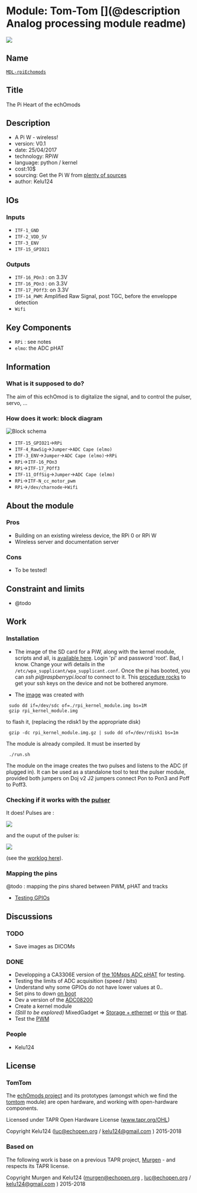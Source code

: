 # Module: Tom-Tom [](@description Analog processing module readme)

![](/tomtom/viewme.png)

## Name

[`MDL-rpiEchomods`]()

## Title

The Pi Heart of the echOmods

## Description

* A Pi W - wireless!
* version: V0.1
* date: 25/04/2017
* technology: RPiW
* language: python / kernel
* cost:10$
* sourcing: Get the Pi W from [plenty of sources](https://www.raspberrypi.org/products/pi-zero-w/)
* author: Kelu124

## IOs

### Inputs

* `ITF-1_GND`
* `ITF-2_VDD_5V`
* `ITF-3_ENV`
* `ITF-15_GPIO21`

### Outputs

* `ITF-16_POn3` : on 3.3V
* `ITF-16_POn3` : on 3.3V
* `ITF-17_POff3`: on 3.3V
* `ITF-14_PWM`: Amplified Raw Signal, post TGC, before the enveloppe detection	
* `Wifi`

## Key Components

* `RPi` : see notes
* `elmo`: the ADC pHAT

## Information

### What is it supposed to do?

The aim of this echOmod is to digitalize the signal, and to control the pulser, servo, ...

### How does it work: block diagram

![Block schema](/tomtom/source/blocks.png)

* `ITF-15_GPIO21`->`RPi`
* `ITF-4_RawSig`->`Jumper`->`ADC Cape (elmo)`
* `ITF-3_ENV`->`Jumper`->`ADC Cape (elmo)`->`RPi`
* `RPi`->`ITF-16_POn3`
* `RPi`->`ITF-17_POff3`
* `ITF-11_OffSig`->`Jumper`->`ADC Cape (elmo)`
* `RPi`->`ITF-N_cc_motor_pwm`
* `RPi`->`/dev/charnode`->`Wifi`


## About the module

### Pros

* Building on an existing wireless device, the RPi 0 or RPi W
* Wireless server and documentation server

### Cons

* To be tested!

## Constraint and limits

* @todo

## Work

### Installation

* The image of the SD card for a PiW, along with the kernel module, scripts and all, is [available here](http://kghosh.me/img/rpi_kernel_module.img.gz). Login 'pi' and password 'root'. Bad, I know. Change your wifi details in the `/etc/wpa_supplicant/wpa_supplicant.conf`. Once the pi has booted, you can _ssh pi@raspberrypi.local_ to connect to it. This [procedure rocks](https://raspberrypi.stackexchange.com/questions/1686/how-do-i-set-up-ssh-keys-to-log-into-my-rpi) to get your ssh keys on the device and not be bothered anymore.

* The [image](http://kghosh.me/img/rpi_kernel_module.img.gz) was created with 

```
 sudo dd if=/dev/sdc of=./rpi_kernel_module.img bs=1M
 gzip rpi_kernel_module.img
```

to flash it, (replacing the rdisk1 by the appropriate disk)

```
 gzip -dc rpi_kernel_module.img.gz | sudo dd of=/dev/rdisk1 bs=1m
```

The module is already compiled. It must be inserted by 

```
 ./run.sh
```

The module on the image creates the two pulses and listens to the ADC (if plugged in). It can be used as a standalone tool to test the pulser module, provided both jumpers on Doj v2 J2 jumpers connect Pon to Pon3 and Poff to Poff3.

### Checking if it works with the [pulser](/tobo/)

It does! Pulses are :

![](/tobo/images/2017/TEK0008.JPG)

and the ouput of the pulser is:

![](/tobo/images/2017/TEK0009.JPG)

(see the [worklog here](/tomtom/20170506-RPiAndTobo.md)).

### Mapping the pins

@todo : mapping the pins shared between PWM, pHAT and tracks
* [Testing GPIOs](/tomtom/20170425-ExploringGPIOs.md)

## Discussions

### TODO

* Save images as DICOMs



### DONE

* Developping a CA3306E version of [the 10Msps ADC pHAT](https://github.com/kelu124/bomanz/blob/master/CA3306E/20170422-FirstAcqs.ipynb) for testing.
* Testing the limits of ADC acquisition (speed / bits)
* Understand why some GPIOs do not have lower values at 0..
* Set pins to down [on boot](https://raspberrypi.stackexchange.com/questions/4664/setting-gpio-value-on-boot)
* Dev a version of the [ADC08200](https://github.com/kelu124/bomanz/blob/master/ADC08200/)
* Create a kernel module
* _(Still to be explored)_ MixedGadget => [Storage + ethernet](http://isticktoit.net/?p=1383) or [this](https://gist.github.com/gbaman/50b6cca61dd1c3f88f41) or [that](https://learn.adafruit.com/turning-your-raspberry-pi-zero-into-a-usb-gadget/overview).
* Test the [PWM](http://www.toptechboy.com/raspberry-pi/raspberry-pi-lesson-28-controlling-a-servo-on-raspberry-pi-with-python/)

### People

* Kelu124

## License

### TomTom 

The [echOmods project](https://github.com/kelu124/echomods) and its prototypes (amongst which we find the [tomtom](/tomtom/) module) are open hardware, and working with open-hardware components.

Licensed under TAPR Open Hardware License (www.tapr.org/OHL)

Copyright Kelu124 (luc@echopen.org / kelu124@gmail.com ) 2015-2018

### Based on 

The following work is base on a previous TAPR project, [Murgen](https://github.com/kelu124/murgen-dev-kit) - and respects its TAPR license.

Copyright Murgen and Kelu124 (murgen@echopen.org , luc@echopen.org / kelu124@gmail.com ) 2015-2018

